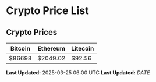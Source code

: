# Crypto Price List

## Crypto Prices
| Bitcoin | Ethereum | Litecoin |
| ------- | -------- | -------- |
| $86698 | $2049.02 | $92.56 |
**Last Updated:** 2025-03-25 06:00 UTC
**Last Updated:** $DATE$

